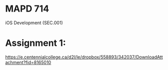 # MAPD 714
iOS Development (SEC.001)

# Assignment 1:
https://e.centennialcollege.ca/d2l/le/dropbox/558893/342037/DownloadAttachment?fid=8165010
